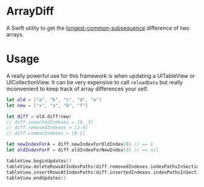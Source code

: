 # ArrayDiff

A Swift utility to get the [longest-common-subsequence](https://en.wikipedia.org/wiki/Longest_common_subsequence_problem) difference of two arrays.

# Usage

A really powerful use for this framework is when updating a UITableView or UICollectionView. It can be very expensive to call `reloadData` but really inconvenient to keep track of array differences your self.

```swift
let old = ["a", "b", "c", "d", "e"]
let new = ["x", "a", "b", "f"]

let diff = old.diff(new)
// diff.insertedIndexes = [0, 3]
// diff.removedIndexes = [2-4]
// diff.commonIndexes = [0-1]

let newIndexForA = diff.newIndexForOldIndex(0) // == 1
let oldIndexForF = diff.oldIndexForNewIndex(3) // == nil

tableView.beginUpdates()
tableView.deleteRowsAtIndexPaths(diff.removedIndexes.indexPathsInSection(0), withRowAnimation: .Automatic)
tableView.insertRowsAtIndexPaths(diff.insertedIndexes.indexPathsInSection(0), withRowAnimation: .Automatic)
tableView.endUpdates()
```
